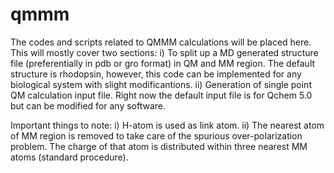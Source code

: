 # qmmm
The codes and scripts related to QMMM calculations will be placed here. This will mostly cover two sections:
i) To split up a MD generated structure file (preferentially in pdb or gro format) in QM and MM region. The default structure is rhodopsin, however, this code can be implemented for any biological system with slight modificantions.
ii) Generation of single point QM calculation input file. Right now the default input file is for Qchem 5.0 but can be modified for any software.

Important things to note:
i) H-atom is used as link atom.
ii) The nearest atom of MM region is removed to take care of the spurious over-polarization problem. The charge of that atom is distributed within three nearest MM atoms (standard procedure).
